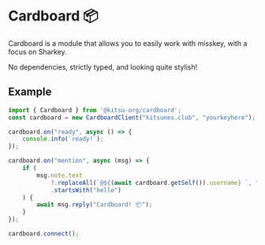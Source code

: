 # Cardboard 📦
Cardboard is a module that allows you to easily work with misskey, with a focus on Sharkey. 

No dependencies, strictly typed, and looking quite stylish!

## Example
```js
import { Cardboard } from '@kitsu-org/cardboard';
const cardboard = new CardboardClient("kitsunes.club", "yourkeyhere");

cardboard.on("ready", async () => {
    console.info(`ready!`);
});

cardboard.on("mention", async (msg) => {
    if (
        msg.note.text
            ?.replaceAll(`@${(await cardboard.getSelf()).username} `, "")
            .startsWith("hello")
    ) {
        await msg.reply("Cardboard! 📦");
    }
});

cardboard.connect();
```
